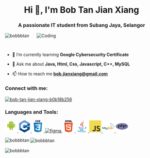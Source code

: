 
<h1 align="center">Hi 👋, I'm Bob Tan Jian Xiang</h1>
<h3 align="center">A passionate IT student from Subang Jaya, Selangor</h3>
<img align = "right" alt= "Coding" width = "400" src = "https://gifdb.com/images/thumbnail/minion-on-a-computer-typing-an-update-ayy35i07gfxhyftv.gif">

<p align="left"> <img src="https://komarev.com/ghpvc/?username=bobbbtan&label=Profile%20views&color=0e75b6&style=flat" alt="bobbbtan" /> </p>

<p align="left"> <a href="https://twitter.com/" target="blank"><img src="https://img.shields.io/twitter/follow/?logo=twitter&style=for-the-badge" alt="" /></a> </p>

- 🌱 I’m currently learning **Google Cybersecurity Certificate**

- 💬 Ask me about **Java, Html, Css, Javascript, C++, MySQL**

- 📫 How to reach me **bob.jianxiang@gmail.com**

<h3 align="left">Connect with me:</h3>
<p align="left">
<a href="https://linkedin.com/in/bob-tan-jian-xiang-b0b18b256" target="blank"><img align="center" src="https://raw.githubusercontent.com/rahuldkjain/github-profile-readme-generator/master/src/images/icons/Social/linked-in-alt.svg" alt="bob-tan-jian-xiang-b0b18b256" height="30" width="40" /></a>
</p>

<h3 align="left">Languages and Tools:</h3>
<p align="left"> <a href="https://developer.android.com" target="_blank" rel="noreferrer"> <img src="https://raw.githubusercontent.com/devicons/devicon/master/icons/android/android-original-wordmark.svg" alt="android" width="40" height="40"/> </a> <a href="https://www.w3schools.com/cpp/" target="_blank" rel="noreferrer"> <img src="https://raw.githubusercontent.com/devicons/devicon/master/icons/cplusplus/cplusplus-original.svg" alt="cplusplus" width="40" height="40"/> </a> <a href="https://www.w3schools.com/css/" target="_blank" rel="noreferrer"> <img src="https://raw.githubusercontent.com/devicons/devicon/master/icons/css3/css3-original-wordmark.svg" alt="css3" width="40" height="40"/> </a> <a href="https://www.figma.com/" target="_blank" rel="noreferrer"> <img src="https://www.vectorlogo.zone/logos/figma/figma-icon.svg" alt="figma" width="40" height="40"/> </a> <a href="https://www.w3.org/html/" target="_blank" rel="noreferrer"> <img src="https://raw.githubusercontent.com/devicons/devicon/master/icons/html5/html5-original-wordmark.svg" alt="html5" width="40" height="40"/> </a> <a href="https://www.java.com" target="_blank" rel="noreferrer"> <img src="https://raw.githubusercontent.com/devicons/devicon/master/icons/java/java-original.svg" alt="java" width="40" height="40"/> </a> <a href="https://developer.mozilla.org/en-US/docs/Web/JavaScript" target="_blank" rel="noreferrer"> <img src="https://raw.githubusercontent.com/devicons/devicon/master/icons/javascript/javascript-original.svg" alt="javascript" width="40" height="40"/> </a> <a href="https://www.mysql.com/" target="_blank" rel="noreferrer"> <img src="https://raw.githubusercontent.com/devicons/devicon/master/icons/mysql/mysql-original-wordmark.svg" alt="mysql" width="40" height="40"/> </a> <a href="https://www.php.net" target="_blank" rel="noreferrer"> <img src="https://raw.githubusercontent.com/devicons/devicon/master/icons/php/php-original.svg" alt="php" width="40" height="40"/> </a> </p>

<p><img align="left" src="https://github-readme-stats.vercel.app/api/top-langs?username=bobbbtan&show_icons=true&locale=en&layout=compact" alt="bobbbtan" /></p>

<p>&nbsp;<img align="center" src="https://github-readme-stats.vercel.app/api?username=bobbbtan&show_icons=true&locale=en" alt="bobbbtan" /></p>

<p><img align="center" src="https://github-readme-streak-stats.herokuapp.com/?user=bobbbtan&" alt="bobbbtan" /></p>
